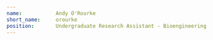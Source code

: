 ```yaml
---
name:           Andy O'Rourke
short_name:     orourke
position:       Undergraduate Research Assistant - Bioengineering
---
```

